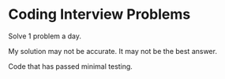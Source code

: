 # Coding Interview Problems

Solve 1 problem a day.

My solution may not be accurate. It may not be the best answer.

Code that has passed minimal testing.
